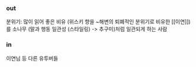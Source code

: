
### out
분위기: 많이 읽어 좋은 비유 (위스키 향을 ~해변의 퇴폐적인 분위기로 비유한 [[이연]])를 소나무 (말과 행동 일관성 (스타일링) -> 추구미)처럼 일관되게 하는 사람

### in
이연님 등 다른 유투버들
